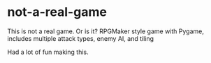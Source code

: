 # not-a-real-game
This is not a real game. Or is it? RPGMaker style game with Pygame, includes multiple attack types, enemy AI, and tiling


Had a lot of fun making this. 
